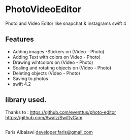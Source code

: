 # PhotoVideoEditor
Photo and Video Editor like snapchat &amp; instagrams swift 4


## Features 
- Adding images -Stickers on (Video - Photo)
-  Adding Text with colors on Video - Photo)
- Drawing wihtcolors on (Video - Photo)
- Scaling and rotating objects on (Video - Photo)
-  Deleting objects (Video - Photo)
- Saving to photos 
-  swift 4.2 



## library used. 
Thanks to :
https://github.com/eventtus/photo-editor
https://github.com/Awalz/SwiftyCam 



## 

Faris Albalawi
developer.faris@gmail.com









